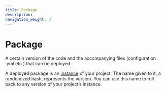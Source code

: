 ```yaml
---
title: Package
description: 
navigation_weight: 3
---
```


# Package

A certain version of the code and the accompanying files (configuration .yml etc.) that can be deployed.

A deployed package is an [instance](/neru/concepts/instance) of your project. The name given to it, a randomized hash, represents the version. You can use this name to roll back to any version of your project’s instance.
